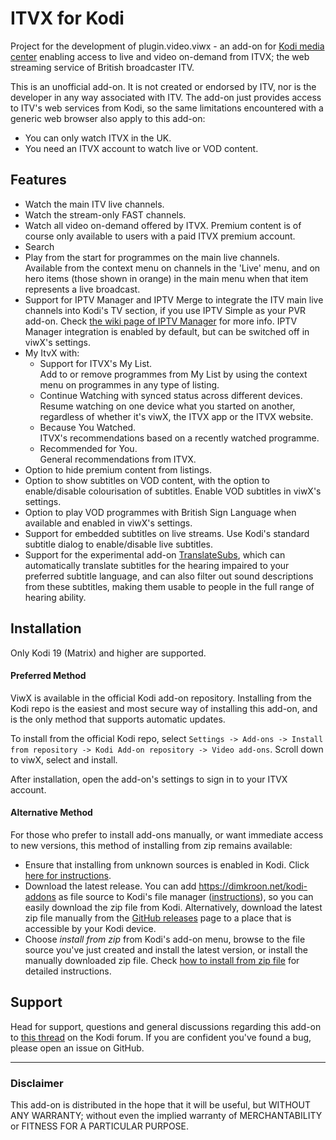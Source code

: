 
ITVX for Kodi
=============

Project for the development of plugin.video.viwx - an add-on for 
[Kodi media center](https://kodi.tv) enabling access to live and video 
on-demand from ITVX; the web streaming service of British broadcaster ITV. 

This is an unofficial add-on. It is not created or endorsed by ITV, nor is 
the developer in any way associated with ITV. The add-on just provides 
access to ITV's web services from Kodi, so the same limitations encountered
with a generic web browser also apply to this add-on:
  * You can only watch ITVX in the UK.
  * You need an ITVX account to watch live or VOD content. 


## Features

* Watch the main ITV live channels.
* Watch the stream-only FAST channels.
* Watch all video on-demand offered by ITVX. Premium content is of course only 
  available to users with a paid ITVX premium account.
* Search
* Play from the start for programmes on the main live channels.  
  Available from the context menu on channels in the 'Live' menu, and on 
  hero items (those shown in orange) in the main menu when that item 
  represents a live broadcast.
* Support for IPTV Manager and IPTV Merge to integrate the ITV main live 
  channels into Kodi's TV section, if you use IPTV Simple as your PVR add-on. 
  Check [the wiki page of IPTV Manager](https://github.com/add-ons/service.iptv.manager/wiki)
  for more info. IPTV Manager integration is enabled by default, but can be 
  switched off in viwX's settings.
* My ItvX with:
  * Support for ITVX's My List.  
    Add to or remove programmes from My List by using the context menu on 
    programmes in any type of listing.  
  * Continue Watching with synced status across different devices.  
    Resume watching on one device what you started on another, regardless of 
    whether it's viwX, the ITVX app or the ITVX website.
  * Because You Watched.  
    ITVX's recommendations based on a recently watched programme.
  * Recommended for You.  
    General recommendations from ITVX.
* Option to hide premium content from listings.
* Option to show subtitles on VOD content, with the option to enable/disable 
  colourisation of subtitles. Enable VOD subtitles in viwX's settings.
* Option to play VOD programmes with British Sign Language when available 
  and enabled in viwX's settings.
* Support for embedded subtitles on live streams. Use Kodi's standard 
  subtitle dialog to enable/disable live subtitles.
* Support for the experimental add-on 
  [TranslateSubs](https://github.com/dimkroon/translate_subs), which can 
  automatically translate subtitles for the hearing impaired to your 
  preferred subtitle language, and can also filter out sound descriptions 
  from these subtitles, making them usable to people in the full range of 
  hearing ability.


## Installation

Only Kodi 19 (Matrix) and higher are supported.


#### Preferred Method

ViwX is available in the official Kodi add-on repository. Installing from the 
Kodi repo is the easiest and most secure way of installing this add-on, and is 
the only method that supports automatic updates. 

To install from the official Kodi repo, select `Settings -> Add-ons -> Install 
from repository -> Kodi Add-on repository -> Video add-ons`. Scroll down to 
viwX, select and install.

After installation, open the add-on's settings to sign in to your ITVX 
account.


#### Alternative Method

For those who prefer to install add-ons manually, or want immediate access to 
new versions, this method of installing from zip remains available:

* Ensure that installing from unknown sources is enabled in Kodi. Click 
  [here for instructions](https://dimkroon.net/en/guides/enable-unknown-sources.html).
* Download the latest release. 
  You can add https://dimkroon.net/kodi-addons as file source to Kodi's file 
  manager ([instructions](https://dimkroon.net/en/guides/howto-add-file-source.html)), 
  so you can easily download the zip file from Kodi.
  Alternatively, download the latest zip file manually from the
  [GitHub releases](https://github.com/dimkroon/itvx-for-kodi/releases) 
  page to a place that is accessible by your Kodi device.
* Choose _install from zip_ from Kodi's add-on menu, browse to the file 
  source you've just created and install the latest version, or install the 
  manually downloaded zip file.
  Check [how to install from zip file](https://dimkroon.net/en/guides/install-from-zip.html) 
  for detailed instructions.


## Support

Head for support, questions and general discussions regarding this add-on to 
[this thread](https://forum.kodi.tv/showthread.php?tid=374239) on the Kodi 
forum. 
If you are confident you've found a bug, please open an issue on GitHub.

--------------------------------------------------------------------------------

### Disclaimer ###

This add-on is distributed in the hope that it will be useful, but WITHOUT ANY 
WARRANTY; without even the implied warranty of MERCHANTABILITY or FITNESS FOR 
A PARTICULAR PURPOSE.
